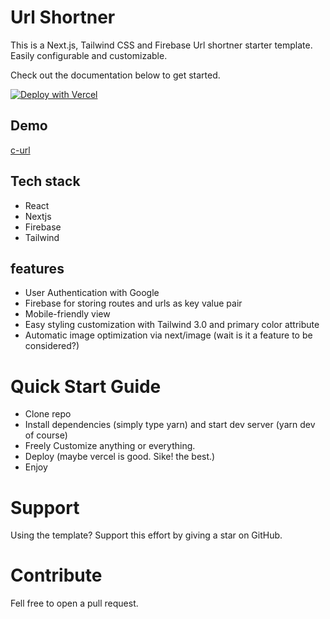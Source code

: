 
# Url Shortner

This is a Next.js, Tailwind CSS and Firebase Url shortner starter template. Easily configurable and customizable.

Check out the documentation below to get started.

[![Deploy with Vercel](https://vercel.com/button)](https://vercel.com/new/git/external?repository-url=https://github.com/thekamalkashyap/linkshortner-nextjs)

## Demo

[c-url](https://c-url.vercel.app)

## Tech stack

- React
- Nextjs
- Firebase
- Tailwind 

## features

- User Authentication with Google
- Firebase for storing routes and urls as key value pair 
- Mobile-friendly view
- Easy styling customization with Tailwind 3.0 and primary color attribute
- Automatic image optimization via next/image (wait is it a feature to be considered?)

# Quick Start Guide

- Clone repo
- Install dependencies (simply type yarn) and start dev server (yarn dev of course)
- Freely Customize anything or everything.
- Deploy (maybe vercel is good. Sike! the best.)
- Enjoy

# Support 

Using the template? Support this effort by giving a star on GitHub.

# Contribute

Fell free to open a pull request.